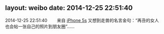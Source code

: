 layout: weibo
date: 2014-12-25 22:51:40
---
<meta name="referrer" content="no-referrer" />

2014-12-25 22:51:40  &nbsp;&nbsp;&nbsp;&nbsp;&nbsp;&nbsp; 来自 <a href="sinaweibo://customweibosource" rel="nofollow">iPhone 5s</a>
又想到走兽的名言金句：“再丑的女人也会帖一张自己的照片到朋友圈”…… ​​​
